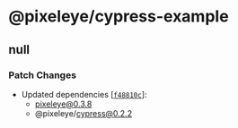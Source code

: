 # @pixeleye/cypress-example

## null

### Patch Changes

- Updated dependencies [[`f48810c`](https://github.com/pixeleye-io/pixeleye/commit/f48810cd514536029be433c027b147a5d6cac853)]:
  - pixeleye@0.3.8
  - @pixeleye/cypress@0.2.2
